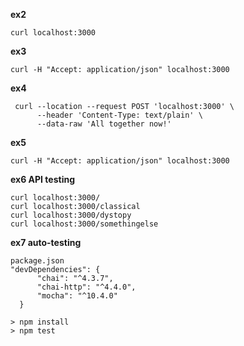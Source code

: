 **ex2**  
```
curl localhost:3000
```

**ex3**  
```
curl -H "Accept: application/json" localhost:3000

```

**ex4**  
```
 curl --location --request POST 'localhost:3000' \
      --header 'Content-Type: text/plain' \
      --data-raw 'All together now!'

```

**ex5**  
```
curl -H "Accept: application/json" localhost:3000

```

**ex6 API testing**  
```
curl localhost:3000/
curl localhost:3000/classical
curl localhost:3000/dystopy
curl localhost:3000/somethingelse

```

**ex7 auto-testing**

```
package.json
"devDependencies": {
      "chai": "^4.3.7",
      "chai-http": "^4.4.0",
      "mocha": "^10.4.0"
  }

> npm install
> npm test
```

